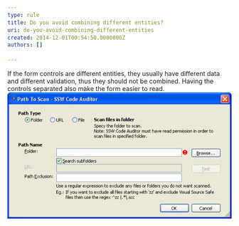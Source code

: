 ```yaml
---
type: rule
title: Do you avoid combining different entities?
uri: do-you-avoid-combining-different-entities
created: 2014-12-01T00:54:50.0000000Z
authors: []

---
```


If the form controls are different entities, they usually have different  data and different validation, thus they should not be combined.
                    Having the controls separated also make the form easier to read.
 ![ Bad Example - Different entities are combined![Different entities are separated.](../../assets/AvoidCombiningGood.gif)](../../assets/AvoidCombiningBad.gif)
